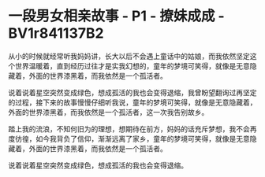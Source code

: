 # 一段男女相亲故事 - P1 - 撩妹成成 - BV1r841137B2

从小的时候就经常听我妈妈讲，长大以后不会遇上童话中的姑娘，而我依然坚定这个世界温暖着，直到经历过往才是实我幻想的，童年的梦境可笑得，就像是无意隐藏着，外面的世界漆黑着，而我依然是一个孤活者。

说着说着星空突然变成绿色，想成孤活的我也会变得退缩，我曾盼望翻询过再坚定的过程，接下来的故事慢慢仔细听我说，童年的梦境可笑得，就像是无意隐藏着，外面的世界漆黑着，而我依然是一个孤活者，这一次我告别故乡。

踏上我的流浪，不知何旧为的理想，想期待在前方，妈妈的话充斥梦想，我不会再度彷徨，如今我背负了信仰，渐渐远离了家乡，童年的梦境可笑得，就像是无意隐藏着，外面的世界漆黑着，而我依然是一个孤活者。

说着说着星空突然变成绿色，想成孤活的我也会变得退缩。